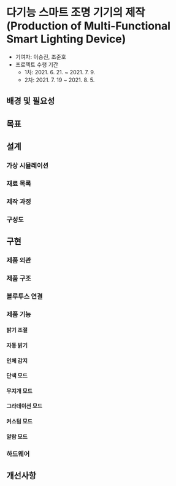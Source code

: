 # 다기능 스마트 조명 기기의 제작<br>(Production of Multi-Functional Smart Lighting Device)

- 기여자: 이승진, 조준호
- 프로젝트 수행 기간
  - 1차: 2021. 6. 21. ~ 2021. 7. 9.
  - 2차: 2021. 7. 19 ~ 2021. 8. 5.

## 배경 및 필요성

## 목표

## 설계
### 가상 시뮬레이션
### 재료 목록
### 제작 과정
### 구성도

## 구현
### 제품 외관
### 제품 구조

### 블루투스 연결

### 제품 기능
#### 밝기 조절
#### 자동 밝기
#### 인체 감지
#### 단색 모드
#### 무지개 모드
#### 그라데이션 모드
#### 커스텀 모드
#### 알람 모드

### 하드웨어

## 개선사항

